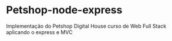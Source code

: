 # Petshop-node-express
Implementação do Petshop Digital House curso de Web Full Stack aplicando o express e MVC
